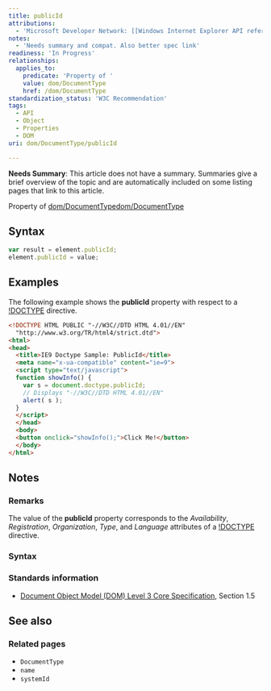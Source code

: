 ```yaml
---
title: publicId
attributions:
  - 'Microsoft Developer Network: [[Windows Internet Explorer API reference](http://msdn.microsoft.com/en-us/library/ie/hh828809%28v=vs.85%29.aspx) Article]'
notes:
  - 'Needs summary and compat. Also better spec link'
readiness: 'In Progress'
relationships:
  applies_to:
    predicate: 'Property of '
    value: dom/DocumentType
    href: /dom/DocumentType
standardization_status: 'W3C Recommendation'
tags:
  - API
  - Object
  - Properties
  - DOM
uri: dom/DocumentType/publicId

---
```

**Needs Summary**: This article does not have a summary. Summaries give a brief overview of the topic and are automatically included on some listing pages that link to this article.

Property of [dom/DocumentType](/dom/DocumentType)[dom/DocumentType](/dom/DocumentType)

## Syntax

``` js
var result = element.publicId;
element.publicId = value;
```

## Examples

The following example shows the **publicId** property with respect to a [!DOCTYPE](/html/elements/!DOCTYPE) directive.

``` html
<!DOCTYPE HTML PUBLIC "-//W3C//DTD HTML 4.01//EN"
  "http://www.w3.org/TR/html4/strict.dtd">
<html>
<head>
  <title>IE9 Doctype Sample: PublicId</title>
  <meta name="x-ua-compatible" content="ie=9">
  <script type="text/javascript">
  function showInfo() {
    var s = document.doctype.publicId;
    // Displays "-//W3C//DTD HTML 4.01//EN"
    alert( s );
  }
  </script>
  </head>
  <body>
  <button onclick="showInfo();">Click Me!</button>
  </body>
</html>
```

## Notes

### Remarks

The value of the **publicId** property corresponds to the *Availability*, *Registration*, *Organization*, *Type*, and *Language* attributes of a [!DOCTYPE](/html/elements/!DOCTYPE) directive.

### Syntax

### Standards information

-   [Document Object Model (DOM) Level 3 Core Specification](http://go.microsoft.com/fwlink/p/?linkid=182717), Section 1.5

## See also

### Related pages

-   `DocumentType`
-   `name`
-   `systemId`
